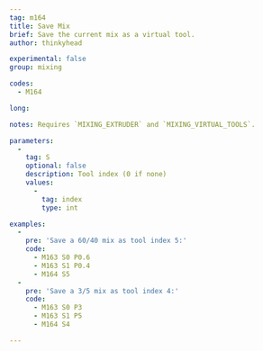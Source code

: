 ```yaml
---
tag: m164
title: Save Mix
brief: Save the current mix as a virtual tool.
author: thinkyhead

experimental: false
group: mixing

codes:
  - M164

long:

notes: Requires `MIXING_EXTRUDER` and `MIXING_VIRTUAL_TOOLS`.

parameters:
  -
    tag: S
    optional: false
    description: Tool index (0 if none)
    values:
      -
        tag: index
        type: int

examples:
  -
    pre: 'Save a 60/40 mix as tool index 5:'
    code:
      - M163 S0 P0.6
      - M163 S1 P0.4
      - M164 S5
  -
    pre: 'Save a 3/5 mix as tool index 4:'
    code:
      - M163 S0 P3
      - M163 S1 P5
      - M164 S4

---
```


